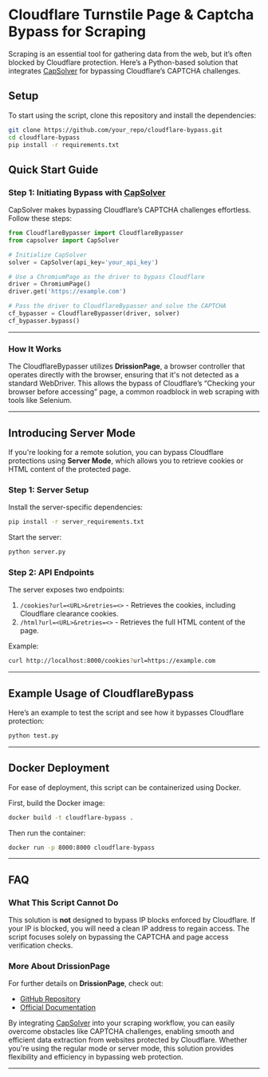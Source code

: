 

# Cloudflare Turnstile Page & Captcha Bypass for Scraping

Scraping is an essential tool for gathering data from the web, but it’s often blocked by Cloudflare protection. Here’s a Python-based solution that integrates [CapSolver](https://www.capsolver.com/?utm_source=github&utm_medium=repo&utm_campaign=scraping&utm_term=cloudflare-bypass) for bypassing Cloudflare’s CAPTCHA challenges.



## Setup

To start using the script, clone this repository and install the dependencies:

```bash
git clone https://github.com/your_repo/cloudflare-bypass.git
cd cloudflare-bypass
pip install -r requirements.txt
```



## Quick Start Guide

### Step 1: Initiating Bypass with [CapSolver](https://www.capsolver.com/?utm_source=github&utm_medium=repo&utm_campaign=scraping&utm_term=cloudflare-bypass)

CapSolver makes bypassing Cloudflare’s CAPTCHA challenges effortless. Follow these steps:

```python
from CloudflareBypasser import CloudflareBypasser
from capsolver import CapSolver

# Initialize CapSolver
solver = CapSolver(api_key='your_api_key')

# Use a ChromiumPage as the driver to bypass Cloudflare
driver = ChromiumPage()
driver.get('https://example.com')

# Pass the driver to CloudflareBypasser and solve the CAPTCHA
cf_bypasser = CloudflareBypasser(driver, solver)
cf_bypasser.bypass()
```

---

### How It Works

The CloudflareBypasser utilizes **DrissionPage**, a browser controller that operates directly with the browser, ensuring that it's not detected as a standard WebDriver. This allows the bypass of Cloudflare’s “Checking your browser before accessing” page, a common roadblock in web scraping with tools like Selenium.

---

## Introducing Server Mode

If you're looking for a remote solution, you can bypass Cloudflare protections using **Server Mode**, which allows you to retrieve cookies or HTML content of the protected page.

### Step 1: Server Setup

Install the server-specific dependencies:

```bash
pip install -r server_requirements.txt
```

Start the server:

```bash
python server.py
```

### Step 2: API Endpoints

The server exposes two endpoints:
1. `/cookies?url=<URL>&retries=<>` - Retrieves the cookies, including Cloudflare clearance cookies.
2. `/html?url=<URL>&retries=<>` - Retrieves the full HTML content of the page.

Example:

```bash
curl http://localhost:8000/cookies?url=https://example.com
```

---

## Example Usage of CloudflareBypass

Here’s an example to test the script and see how it bypasses Cloudflare protection:

```bash
python test.py
```

---

## Docker Deployment

For ease of deployment, this script can be containerized using Docker.

First, build the Docker image:

```bash
docker build -t cloudflare-bypass .
```

Then run the container:

```bash
docker run -p 8000:8000 cloudflare-bypass
```

---

## FAQ

### What This Script Cannot Do

This solution is **not** designed to bypass IP blocks enforced by Cloudflare. If your IP is blocked, you will need a clean IP address to regain access. The script focuses solely on bypassing the CAPTCHA and page access verification checks.

### More About DrissionPage

For further details on **DrissionPage**, check out:
- [GitHub Repository](https://github.com/g1879/DrissionPage)
- [Official Documentation](https://drissionpage.cn/)


By integrating [CapSolver](https://www.capsolver.com/?utm_source=github&utm_medium=repo&utm_campaign=scraping&utm_term=cloudflare-bypass) into your scraping workflow, you can easily overcome obstacles like CAPTCHA challenges, enabling smooth and efficient data extraction from websites protected by Cloudflare. Whether you're using the regular mode or server mode, this solution provides flexibility and efficiency in bypassing web protection.

---
